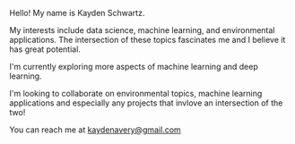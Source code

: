 Hello! My name is Kayden Schwartz.

My interests include data science, machine learning, and environmental applications. The intersection of these topics fascinates me and I believe it has great potential.

I'm currently exploring more aspects of machine learning and deep learning.

I'm looking to collaborate on environmental topics, machine learning applications and especially any projects that invlove an intersection of the two!

You can reach me at kaydenavery@gmail.com
